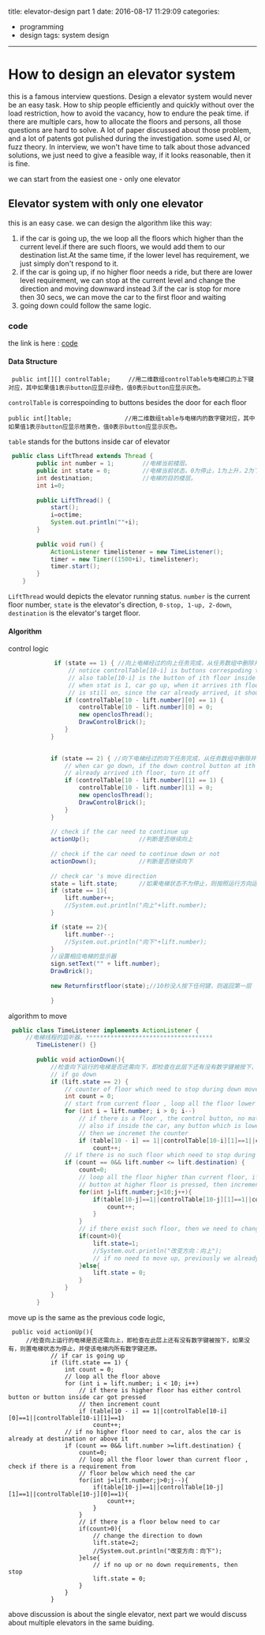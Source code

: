 title: elevator-design part 1
date: 2016-08-17 11:29:09
categories:
- programming
- design
tags: system design
---

# How to design an elevator system

this is a famous interview questions. Design a elevator system would never be an easy task. How to ship people efficiently and quickly without over the load restriction, how to avoid the vacancy, how to endure the peak time. if there are multiple cars, how to allocate the floors and persons, all those questions are hard to solve. A lot of paper discussed about those problem, and a lot of patents got pulished during the investigation. some used AI, or fuzz theory. In interview, we won't have time to talk about those advanced solutions, we just need to give a feasible way, if it looks reasonable, then it is fine. 

we can start from the easiest one - only one elevator

## Elevator system with only one elevator

this is an easy case. we can design the algorithm like this way:
1. if the car is going up, the we loop all the floors which higher than the current level.if there are such floors, we would add them to our destination list.At the same time, if the lower level has requirement, we just simply don't respond to it.
2. if the car is going up, if no higher floor needs a ride, but there are lower level requirement, we can stop at the current level and change the direction and moving downward instead
3.if the car is stop for more then 30 secs, we can move the car to the first floor and waiting
4. going down could follow the same logic.

### code
the link is here : [code](https://github.com/cbweixin/leetcode-java/blob/master/src/main/java/com/weixin/ElevatorAllocationDemo.java)

#### Data Structure
```
 public int[][] controlTable;     //用二维数组controlTable与电梯口的上下键对应，其中如果值1表示button应显示绿色，值0表示button应显示灰色。
```
`controlTable` is correspoinding to buttons besides the door for each floor
```
public int[]table;               //用二维数组table与电梯内的数字键对应，其中如果值1表示button应显示桔黄色，值0表示button应显示灰色。
```

`table` stands for the buttons inside car of elevator

```java
 public class LiftThread extends Thread { 
        public int number = 1;        //电梯当前楼层。
        public int state = 0;         //电梯当前状态，0为停止，1为上升，2为下降。
        int destination;              //电梯的目的楼层。
        int i=0;
        
        public LiftThread() {
            start();
            i=octime;
            System.out.println(""+i);
        }
        
        public void run() {
            ActionListener timelistener = new TimeListener();
            timer = new Timer((1500+i), timelistener);
            timer.start();
        }
    }
```
`LiftThread` would depicts the elevator running status. `number` is the current floor number, `state` is the elevator's direction, `0-stop, 1-up, 2-down`, `destination` is the elevator's target floor. 

#### Algorithm

control logic
```java
             if (state == 1) { //向上电梯经过的向上任务完成，从任务数组中删除并重新显示上下键的颜色。
                 // notice controlTable[10-i] is buttons correspoding to the ith floor
                 // also table[10-i] is the button of ith floor inside car
                 // when stat is 1, car go up, when it arrives ith floor, if ith floor 's up control button
                 // is still on, since the car already arrived, it should be off
                if (controlTable[10 - lift.number][0] == 1) {
                    controlTable[10 - lift.number][0] = 0;
                    new openclosThread();
                    DrawControlBrick();
                }
            }
            

            if (state == 2) { //向下电梯经过的向下任务完成，从任务数组中删除并重新显示上下键的颜色。
                // when car go down, if the down control button at ith floor is still on, since the car 
                // already arrived ith floor, turn it off
                if (controlTable[10 - lift.number][1] == 1) {
                    controlTable[10 - lift.number][1] = 0;
                    new openclosThread();
                    DrawControlBrick();
                }
            }
            
            // check if the car need to continue up
            actionUp();              //判断是否继续向上 
            
            // check if the car need to continue down or not
            actionDown();            //判断是否继续向下
            
            // check car 's move direction
            state = lift.state;      //如果电梯状态不为停止，则按照运行方向运行。
            if (state == 1){
                lift.number++;
                //System.out.println("向上"+lift.number);
            }

            if (state == 2){
                lift.number--;
                //System.out.println("向下"+lift.number);
            }
            //设置相应电梯的显示器
            sign.setText("" + lift.number);
            DrawBrick();
            
            new Returnfirstfloor(state);//10秒没人按下任何键，则返回第一层
            
            }
```

algorithm to move
```java
 public class TimeListener implements ActionListener {                           
     //电梯线程的监听器。************************************
        TimeListener() {}   
        
        public void actionDown(){            
            //检查向下运行的电梯是否还需向下，即检查在此层下还有没有数字键被按下，如果没有，则置电梯状态为停止，并使该电梯内所有数字键还原。
            // if go down
            if (lift.state == 2) {
                // counter of floor which need to stop during down move
                int count = 0;
                // start from current floor , loop all the floor lower
                for (int i = lift.number; i > 0; i--)
                    // if there is a floor , the control button, no matter up or down got pressed
                    // also if inside the car, any button which is lower than current floor is pressed
                    // then we incremet the counter
                    if (table[10 - i] == 1||controlTable[10-i][1]==1||controlTable[10-i][0]==1)
                        count++;
                // if there is no such floor which need to stop during the down-move
                if (count == 0&& lift.number <= lift.destination) {
                    count=0;
                    // loop all the floor higher than current floor, if the button inside car , or control 
                    // button at higher floor is pressed, then increment counter
                    for(int j=lift.number;j<10;j++){
                        if(table[10-j]==1||controlTable[10-j][1]==1||controlTable[10-j][0]==1){
                            count++;
                        }
                    }
                    // if there exist such floor, then we need to change direction
                    if(count>0){
                        lift.state=1;
                        //System.out.println("改变方向：向上");
                        // if no need to move up, previously we already checked if the car to need to move down, so in this scenario, we could stop the car now.
                    }else{
                        lift.state = 0;
                    }
                }
            }
        }
```

move up is the same as the previous code logic,

```
 public void actionUp(){             
     //检查向上运行的电梯是否还需向上，即检查在此层上还有没有数字键被按下，如果没有，则置电梯状态为停止，并使该电梯内所有数字键还原。
            // if car is going up
            if (lift.state == 1) {
                int count = 0;
                // loop all the floor above
                for (int i = lift.number; i < 10; i++)
                    // if there is higher floor has either control button or button inside car got pressed
                    // then increment count
                    if (table[10 - i] == 1||controlTable[10-i][0]==1||controlTable[10-i][1]==1)
                        count++;                
                // if no higher floor need to car, alos the car is already at destination or above it
                if (count == 0&& lift.number >=lift.destination) {
                    count=0;
                    // loop all the floor lower than current floor , check if there is a requirement from 
                    // floor below which need the car
                    for(int j=lift.number;j>0;j--){
                        if(table[10-j]==1||controlTable[10-j][1]==1||controlTable[10-j][0]==1){
                            count++;
                        }
                    }
                    // if there is a floor below need to car
                    if(count>0){
                        // change the direction to down
                        lift.state=2;
                        //System.out.println("改变方向：向下");
                    }else{
                        // if no up or no down requirements, then  stop
                        lift.state = 0;
                    }
                }
            }
```
above discussion is about the single elevator, next part we would discuss about multiple elevators in the same buiding. 
